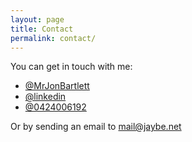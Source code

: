 ```yaml
---
layout: page
title: Contact 
permalink: contact/
---
```

You can get in touch with me:

<ul class="fa-ul">
  <li><i class="fa-li fa fa-twitter"></i><a href="https://twitter.com/MrJonBartlett">@MrJonBartlett</a></li>
  <li><i class="fa-li fa fa-linkedin"></i><a href="https://au.linkedin.com/in/bartlettjon">@linkedin</a></li>
  <li><i class="fa-li fa fa-phone"></i><a href="tel:+61424006192">@0424006192</a></li>
</ul>

Or by sending an email to mail@jaybe.net


